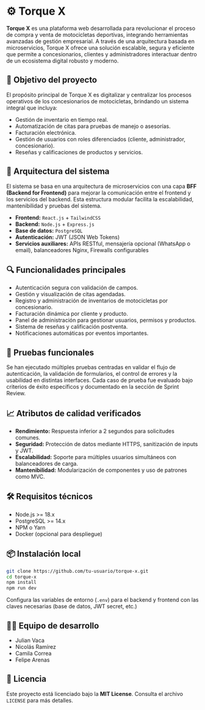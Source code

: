 # ⚙️ Torque X

**Torque X** es una plataforma web desarrollada para revolucionar el proceso de compra y venta de motocicletas deportivas, integrando herramientas avanzadas de gestión empresarial. A través de una arquitectura basada en microservicios, Torque X ofrece una solución escalable, segura y eficiente que permite a concesionarios, clientes y administradores interactuar dentro de un ecosistema digital robusto y moderno.

## 🚀 Objetivo del proyecto

El propósito principal de Torque X es digitalizar y centralizar los procesos operativos de los concesionarios de motocicletas, brindando un sistema integral que incluya:

- Gestión de inventario en tiempo real.
- Automatización de citas para pruebas de manejo o asesorías.
- Facturación electrónica.
- Gestión de usuarios con roles diferenciados (cliente, administrador, concesionario).
- Reseñas y calificaciones de productos y servicios.

## 🧱 Arquitectura del sistema

El sistema se basa en una arquitectura de microservicios con una capa **BFF (Backend for Frontend)** para mejorar la comunicación entre el frontend y los servicios del backend. Esta estructura modular facilita la escalabilidad, mantenibilidad y pruebas del sistema.

- **Frontend:** `React.js` + `TailwindCSS`
- **Backend:** `Node.js` + `Express.js`
- **Base de datos:** `PostgreSQL`
- **Autenticación:** JWT (JSON Web Tokens)
- **Servicios auxiliares:** APIs RESTful, mensajería opcional (WhatsApp o email), balanceadores Nginx, Firewalls configurables

## 🔍 Funcionalidades principales

- Autenticación segura con validación de campos.
- Gestión y visualización de citas agendadas.
- Registro y administración de inventarios de motocicletas por concesionario.
- Facturación dinámica por cliente y producto.
- Panel de administración para gestionar usuarios, permisos y productos.
- Sistema de reseñas y calificación postventa.
- Notificaciones automáticas por eventos importantes.

## 🧪 Pruebas funcionales

Se han ejecutado múltiples pruebas centradas en validar el flujo de autenticación, la validación de formularios, el control de errores y la usabilidad en distintas interfaces. Cada caso de prueba fue evaluado bajo criterios de éxito específicos y documentado en la sección de Sprint Review.

## 📈 Atributos de calidad verificados

- **Rendimiento:** Respuesta inferior a 2 segundos para solicitudes comunes.
- **Seguridad:** Protección de datos mediante HTTPS, sanitización de inputs y JWT.
- **Escalabilidad:** Soporte para múltiples usuarios simultáneos con balanceadores de carga.
- **Mantenibilidad:** Modularización de componentes y uso de patrones como MVC.

## 🛠️ Requisitos técnicos

- Node.js >= 18.x
- PostgreSQL >= 14.x
- NPM o Yarn
- Docker (opcional para despliegue)

## 📦 Instalación local

```bash
git clone https://github.com/tu-usuario/torque-x.git
cd torque-x
npm install
npm run dev
```

Configura las variables de entorno (`.env`) para el backend y frontend con las claves necesarias (base de datos, JWT secret, etc.)

## 👨‍💻 Equipo de desarrollo

- Julian Vaca  
- Nicolás Ramírez  
- Camila Correa  
- Felipe Arenas

## 📄 Licencia

Este proyecto está licenciado bajo la **MIT License**. Consulta el archivo `LICENSE` para más detalles.

